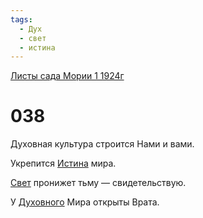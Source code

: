```yaml
---
tags:
  - Дух
  - свет
  - истина
---
```


[Листы сада Мории 1 1924г](/agni/1924)

# 038
Духовная культура строится Нами и вами.   

Укрепится [Истина](/tag/#истина) мира.   

[Свет](/tag/#свет) пронижет тьму — свидетельствую.   

У [Духовного](/tag/#Дух) Мира открыты Врата.   

